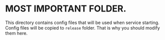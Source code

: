 # MOST IMPORTANT FOLDER.

This directory contains config files that will be used when service starting.
Config files will be copied to ```release``` folder. That is why you should modify them here.



